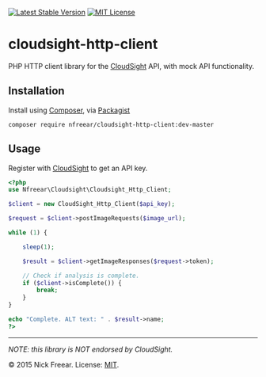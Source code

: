 [![Latest Stable Version][packagist-icon]][packagist]
[![MIT License][license-icon]][MIT]

# cloudsight-http-client

PHP HTTP client library for the [CloudSight][] API, with mock API functionality.


## Installation

Install using [Composer][], via [Packagist][]


    composer require nfreear/cloudsight-http-client:dev-master 


## Usage

Register with [CloudSight][] to get an API key.

```php
<?php
use Nfreear\Cloudsight\Cloudsight_Http_Client;

$client = new CloudSight_Http_Client($api_key);

$request = $client->postImageRequests($image_url);

while (1) {

    sleep(1);

    $result = $client->getImageResponses($request->token);

    // Check if analysis is complete.
    if ($client->isComplete()) {
        break;
    }
}

echo "Complete. ALT text: " . $result->name;
?>
```


---
_NOTE: this library is NOT endorsed by CloudSight._


© 2015 Nick Freear. License: [MIT][].


[github]: https://github.com/nfreear/cloudsight-http-client
[Packagist]: https://packagist.org/packages/nfreear/cloudsight-http-client
[packagist-icon]: https://img.shields.io/packagist/v/nfreear/cloudsight-http-client.svg?style=flat
[license-icon]: https://img.shields.io/packagist/l/nfreear/cloudsight-http-client.svg?style=flat
[MIT]: http://nfreear.mit-license.org/
[CloudSight]: https://cloudsightapi.com/
[CloudSight documentation]: http://cloudsight.readme.io/v1.0/docs
[Composer]: https://getcomposer.org/


